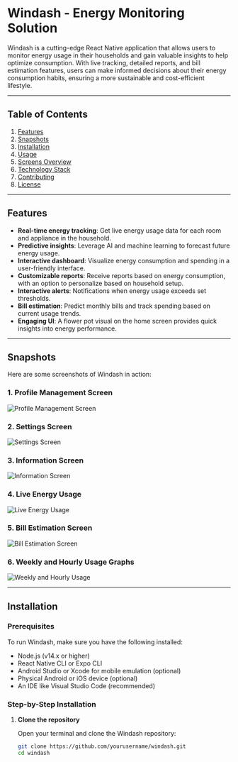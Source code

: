 # Windash - Energy Monitoring Solution

Windash is a cutting-edge React Native application that allows users to monitor energy usage in their households and gain valuable insights to help optimize consumption. With live tracking, detailed reports, and bill estimation features, users can make informed decisions about their energy consumption habits, ensuring a more sustainable and cost-efficient lifestyle.

---

## Table of Contents

1. [Features](#features)
2. [Snapshots](#snapshots)
3. [Installation](#installation)
4. [Usage](#usage)
5. [Screens Overview](#screens-overview)
6. [Technology Stack](#technology-stack)
7. [Contributing](#contributing)
8. [License](#license)

---

## Features

- **Real-time energy tracking**: Get live energy usage data for each room and appliance in the household.
- **Predictive insights**: Leverage AI and machine learning to forecast future energy usage.
- **Interactive dashboard**: Visualize energy consumption and spending in a user-friendly interface.
- **Customizable reports**: Receive reports based on energy consumption, with an option to personalize based on household setup.
- **Interactive alerts**: Notifications when energy usage exceeds set thresholds.
- **Bill estimation**: Predict monthly bills and track spending based on current usage trends.
- **Engaging UI**: A flower pot visual on the home screen provides quick insights into energy performance.

---

## Snapshots

Here are some screenshots of Windash in action:

### 1. **Profile Management Screen**
![Profile Management Screen](./path-to-your-image-folder/IMG_1800.PNG)

### 2. **Settings Screen**
![Settings Screen](./path-to-your-image-folder/IMG_1801.PNG)

### 3. **Information Screen**
![Information Screen](./path-to-your-image-folder/IMG_1802.PNG)

### 4. **Live Energy Usage**
![Live Energy Usage](./path-to-your-image-folder/IMG_1803.PNG)

### 5. **Bill Estimation Screen**
![Bill Estimation Screen](./path-to-your-image-folder/IMG_1804.PNG)

### 6. **Weekly and Hourly Usage Graphs**
![Weekly and Hourly Usage](./path-to-your-image-folder/IMG_1805.PNG)

---

## Installation

### Prerequisites

To run Windash, make sure you have the following installed:

- Node.js (v14.x or higher)
- React Native CLI or Expo CLI
- Android Studio or Xcode for mobile emulation (optional)
- Physical Android or iOS device (optional)
- An IDE like Visual Studio Code (recommended)

### Step-by-Step Installation

1. **Clone the repository**

   Open your terminal and clone the Windash repository:

   ```bash
   git clone https://github.com/yourusername/windash.git
   cd windash
